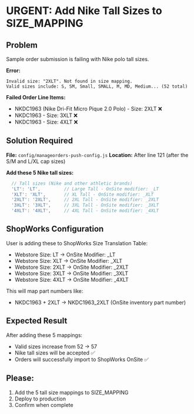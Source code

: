 # URGENT: Add Nike Tall Sizes to SIZE_MAPPING

## Problem
Sample order submission is failing with Nike polo tall sizes.

**Error:**
```
Invalid size: "2XLT". Not found in size mapping.
Valid sizes include: S, SM, Small, SMALL, M, MD, Medium... (52 total)
```

**Failed Order Line Items:**
- NKDC1963 (Nike Dri-Fit Micro Pique 2.0 Polo) - Size: 2XLT ❌
- NKDC1963 - Size: 3XLT ❌
- NKDC1963 - Size: 4XLT ❌

## Solution Required

**File:** `config/manageorders-push-config.js`
**Location:** After line 121 (after the S/M and L/XL cap sizes)

**Add these 5 Nike tall sizes:**

```javascript
  // Tall sizes (Nike and other athletic brands)
  'LT': 'LT',         // Large Tall - OnSite modifier: _LT
  'XLT': 'XLT',       // XL Tall - OnSite modifier: _XLT
  '2XLT': '2XLT',     // 2XL Tall - OnSite modifier: _2XLT
  '3XLT': '3XLT',     // 3XL Tall - OnSite modifier: _3XLT
  '4XLT': '4XLT',     // 4XL Tall - OnSite modifier: _4XLT
```

## ShopWorks Configuration

User is adding these to ShopWorks Size Translation Table:
- Webstore Size: LT → OnSite Modifier: _LT
- Webstore Size: XLT → OnSite Modifier: _XLT
- Webstore Size: 2XLT → OnSite Modifier: _2XLT
- Webstore Size: 3XLT → OnSite Modifier: _3XLT
- Webstore Size: 4XLT → OnSite Modifier: _4XLT

This will map part numbers like:
- NKDC1963 + 2XLT → NKDC1963_2XLT (OnSite inventory part number)

## Expected Result

After adding these 5 mappings:
- Valid sizes increase from 52 → 57
- Nike tall sizes will be accepted ✅
- Orders will successfully import to ShopWorks OnSite ✅

## Please:
1. Add the 5 tall size mappings to SIZE_MAPPING
2. Deploy to production
3. Confirm when complete

